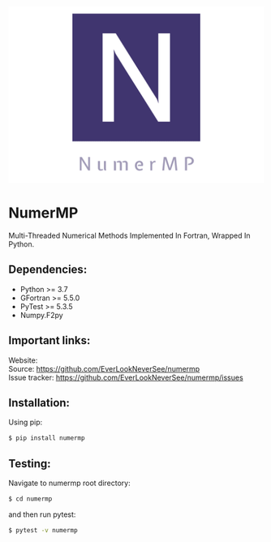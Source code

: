 ![](logo.png)

# NumerMP
Multi-Threaded Numerical Methods Implemented In Fortran, Wrapped In Python.

## Dependencies:
* Python >= 3.7
* GFortran >= 5.5.0
* PyTest >= 5.3.5
* Numpy.F2py

## Important links:
Website:  
Source: https://github.com/EverLookNeverSee/numermp  
Issue tracker: https://github.com/EverLookNeverSee/numermp/issues

## Installation:
Using pip:
```bash
$ pip install numermp
```

## Testing:
Navigate to numermp root directory:
```bash
$ cd numermp
```
and then run pytest:
```bash
$ pytest -v numermp
```